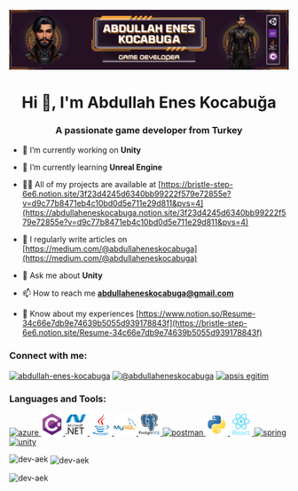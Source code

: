 ![MasterHead](https://github.com/dev-aek/dev-aek/blob/main/Game%20developer.png)
<h1 align="center">Hi 👋, I'm Abdullah Enes Kocabuğa</h1>
<h3 align="center">A passionate game developer from Turkey</h3>

- 🔭 I’m currently working on **Unity**

- 🌱 I’m currently learning **Unreal Engine**

- 👨‍💻 All of my projects are available at [https://bristle-step-6e6.notion.site/3f23d4245d6340bb99222f579e72855e?v=d9c77b8471eb4c10bd0d5e711e29d811&pvs=4](https://abdullaheneskocabuga.notion.site/3f23d4245d6340bb99222f579e72855e?v=d9c77b8471eb4c10bd0d5e711e29d811&pvs=4)

- 📝 I regularly write articles on [https://medium.com/@abdullaheneskocabuga](https://medium.com/@abdullaheneskocabuga)

- 💬 Ask me about **Unity**

- 📫 How to reach me **abdullaheneskocabuga@gmail.com**

- 📄 Know about my experiences [https://www.notion.so/Resume-34c66e7db9e74639b5055d939178843f](https://bristle-step-6e6.notion.site/Resume-34c66e7db9e74639b5055d939178843f)

<h3 align="left">Connect with me:</h3>
<p align="left">
<a href="https://linkedin.com/in/abdullah-enes-kocabuga" target="blank"><img align="center" src="https://raw.githubusercontent.com/rahuldkjain/github-profile-readme-generator/master/src/images/icons/Social/linked-in-alt.svg" alt="abdullah-enes-kocabuga" height="30" width="40" /></a>
<a href="https://medium.com/@abdullaheneskocabuga" target="blank"><img align="center" src="https://raw.githubusercontent.com/rahuldkjain/github-profile-readme-generator/master/src/images/icons/Social/medium.svg" alt="@abdullaheneskocabuga" height="30" width="40" /></a>
<a href="https://www.youtube.com/c/apsis egitim" target="blank"><img align="center" src="https://raw.githubusercontent.com/rahuldkjain/github-profile-readme-generator/master/src/images/icons/Social/youtube.svg" alt="apsis egitim" height="30" width="40" /></a>
</p>

<h3 align="left">Languages and Tools:</h3>
<p align="left"> <a href="https://azure.microsoft.com/en-in/" target="_blank" rel="noreferrer"> <img src="https://www.vectorlogo.zone/logos/microsoft_azure/microsoft_azure-icon.svg" alt="azure" width="40" height="40"/> </a> <a href="https://www.w3schools.com/cs/" target="_blank" rel="noreferrer"> <img src="https://raw.githubusercontent.com/devicons/devicon/master/icons/csharp/csharp-original.svg" alt="csharp" width="40" height="40"/> </a> <a href="https://dotnet.microsoft.com/" target="_blank" rel="noreferrer"> <img src="https://raw.githubusercontent.com/devicons/devicon/master/icons/dot-net/dot-net-original-wordmark.svg" alt="dotnet" width="40" height="40"/> </a> <a href="https://www.java.com" target="_blank" rel="noreferrer"> <img src="https://raw.githubusercontent.com/devicons/devicon/master/icons/java/java-original.svg" alt="java" width="40" height="40"/> </a> <a href="https://www.mysql.com/" target="_blank" rel="noreferrer"> <img src="https://raw.githubusercontent.com/devicons/devicon/master/icons/mysql/mysql-original-wordmark.svg" alt="mysql" width="40" height="40"/> </a> <a href="https://www.postgresql.org" target="_blank" rel="noreferrer"> <img src="https://raw.githubusercontent.com/devicons/devicon/master/icons/postgresql/postgresql-original-wordmark.svg" alt="postgresql" width="40" height="40"/> </a> <a href="https://postman.com" target="_blank" rel="noreferrer"> <img src="https://www.vectorlogo.zone/logos/getpostman/getpostman-icon.svg" alt="postman" width="40" height="40"/> </a> <a href="https://www.python.org" target="_blank" rel="noreferrer"> <img src="https://raw.githubusercontent.com/devicons/devicon/master/icons/python/python-original.svg" alt="python" width="40" height="40"/> </a> <a href="https://reactjs.org/" target="_blank" rel="noreferrer"> <img src="https://raw.githubusercontent.com/devicons/devicon/master/icons/react/react-original-wordmark.svg" alt="react" width="40" height="40"/> </a> <a href="https://spring.io/" target="_blank" rel="noreferrer"> <img src="https://www.vectorlogo.zone/logos/springio/springio-icon.svg" alt="spring" width="40" height="40"/> </a> <a href="https://unity.com/" target="_blank" rel="noreferrer"> <img src="https://www.vectorlogo.zone/logos/unity3d/unity3d-icon.svg" alt="unity" width="40" height="40"/> </a> </p>

<p><img align="left" src="https://github-readme-stats.vercel.app/api/top-langs?username=dev-aek&show_icons=true&locale=en&layout=compact" alt="dev-aek" /></p>

<p>&nbsp;<img align="center" src="https://github-readme-stats.vercel.app/api?username=dev-aek&show_icons=true&locale=en" alt="dev-aek" /></p>

<p><img align="center" src="https://github-readme-streak-stats.herokuapp.com/?user=dev-aek&" alt="dev-aek" /></p>
